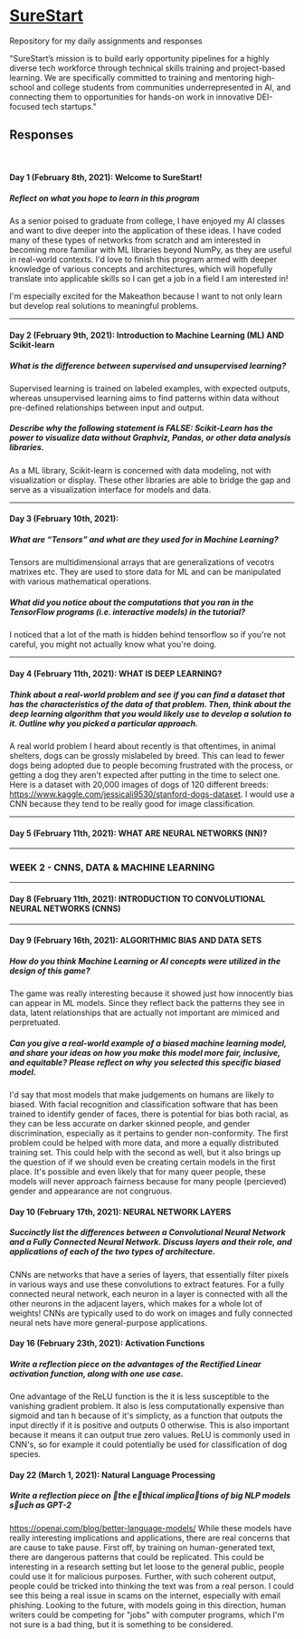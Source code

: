# [SureStart](https://mysurestart.com/)
Repository for my daily assignments and responses

"SureStart’s mission is to build early opportunity pipelines for a highly diverse tech workforce through technical skills training and project-based learning. We are specifically committed to training and mentoring high-school and college students from communities underrepresented in AI, and connecting them to opportunities for hands-on work in innovative DEI-focused tech startups."

## Responses

<br>

#### Day 1 (February 8th, 2021): Welcome to SureStart!
##### Reflect on what you hope to learn in this program

As a senior poised to graduate from college, I have enjoyed my AI classes and want to dive deeper into the application of these ideas. I have coded many of these types of networks from scratch and am interested in becoming more familiar with ML libraries beyond NumPy, as they are useful in real-world contexts. I'd love to finish this program armed with deeper knowledge of various concepts and architectures, which will hopefully translate into applicable skills so I can get a job in a field I am interested in!

I'm especially excited for the Makeathon because I want to not only learn but develop real solutions to meaningful problems.

***

#### Day 2 (February 9th, 2021): Introduction to Machine Learning (ML) AND Scikit-learn
##### What is the difference between supervised and unsupervised learning? 

Supervised learning is trained on labeled examples, with expected outputs, whereas unsupervised learning aims to find patterns within data without pre-defined relationships between input and output.

##### Describe why the following statement is FALSE: Scikit-Learn has the power to visualize data without Graphviz, Pandas, or other data analysis libraries.
As a ML library, Scikit-learn is concerned with data modeling, not with visualization or display. These other libraries are able to bridge the gap and serve as a visualization interface for models and data.


***

#### Day 3 (February 10th, 2021):

##### What are “Tensors” and what are they used for in Machine Learning? 
Tensors are multidimensional arrays that are generalizations of vecotrs matrixes etc. They are used to store data for ML and can be manipulated with various mathematical operations.

##### What did you notice about the computations that you ran in the TensorFlow programs (i.e. interactive models) in the tutorial?
I noticed that a lot of the math is hidden behind tensorflow so if you're not careful, you might not actually know what you're doing.
***

#### Day 4 (February 11th, 2021): WHAT IS DEEP LEARNING?
##### Think about a real-world problem and see if you can find a dataset that has the characteristics of the data of that problem. Then, think about the deep learning algorithm that you would likely use to develop a solution to it. Outline why you picked a particular approach.

A real world problem I heard about recently is that oftentimes, in animal shelters, dogs can be grossly mislabeled by breed. This can lead to fewer dogs being adopted due to people becoming frustrated with the process, or getting a dog they aren't expected after putting in the time to select one. Here is a dataset with 20,000 images of dogs of 120 different breeds: https://www.kaggle.com/jessicali9530/stanford-dogs-dataset. I would use a CNN because they tend to be really good for image classification.
***

#### Day 5 (February 11th, 2021): WHAT ARE NEURAL NETWORKS (NN)?

***
### WEEK 2 - CNNS, DATA & MACHINE LEARNING
***

#### Day 8 (February 11th, 2021): INTRODUCTION TO CONVOLUTIONAL NEURAL NETWORKS (CNNS)

***

#### Day 9 (February 16th, 2021): ALGORITHMIC BIAS AND DATA SETS
##### How do you think Machine Learning or AI concepts were utilized in the design of this game?
The game was really interesting because it showed just how innocently bias can appear in ML models. Since they reflect back the patterns they see in data, latent relationships that are actually not important are mimiced and perpretuated. 

##### Can you give a real-world example of a biased machine learning model, and share your ideas on how you make this model more fair, inclusive, and equitable? Please reflect on why you selected this specific biased model.
I'd say that most models that make judgements on humans are likely to biased. With facial recognition and classification software that has been trained to identify gender of faces, there is potential for bias both racial, as they can be less accurate on darker skinned people, and gender discrimination, especially as it pertains to gender non-conformity. The first problem could be helped with more data, and more a equally distributed training set. This could help with the second as well, but it also brings up the question of if we should even be creating certain models in the first place. It's possible and even likely that for many queer people, these models will never approach fairness because for many people (percieved) gender and appearance are not congruous.

#### Day 10 (February 17th, 2021): NEURAL NETWORK LAYERS
##### Succinctly list the differences between a Convolutional Neural Network and a Fully Connected Neural Network. Discuss layers and their role, and applications of each of the two types of architecture.
CNNs are networks that have a series of layers, that essentially filter pixels in various ways and use these convolutions to extract features. For a fully connected neural network, each neuron in a layer is connected with all the other neurons in the adjacent layers, which makes for a whole lot of weights! CNNs are typically used to do work on images and fully connected neural nets have more general-purpose applications.

#### Day 16 (February 23th, 2021): Activation Functions
##### Write a reflection piece on the advantages of the Rectified Linear activation function, along with one use case.
One advantage of the ReLU function is the it is less susceptible to the vanishing gradient problem. It also is less computationally expensive than sigmoid and tan h because of it's simplicty, as a function that outputs the input directly if it is positive and outputs 0 otherwise. This is also important because it means it can output true zero values. ReLU is commonly used in CNN's, so for example it could potentially be used for classification of dog species.

#### Day 22 (March 1, 2021): Natural Language Processing 
##### Write a reflection piece on 􏰀the e􏰀thical implica􏰀tions of big NLP models s􏰁uch as GPT-2
https://openai.com/blog/better-language-models/
While these models have really interesting implications and applications, there are real concerns that are cause to take pause. First off, by training on human-generated text, there are dangerous patterns that could be replicated. This could be interesting in a research setting but let loose to the general public, people could use it for malicious purposes. Further, with such coherent output, people could be tricked into thinking the text was from a real person. I could see this being a real issue in scams on the internet, especially with email phishing. Looking to the future, with models going in this direction, human writers could be competing for "jobs" with computer programs, which I'm not sure is a bad thing, but it is something to be considered.

